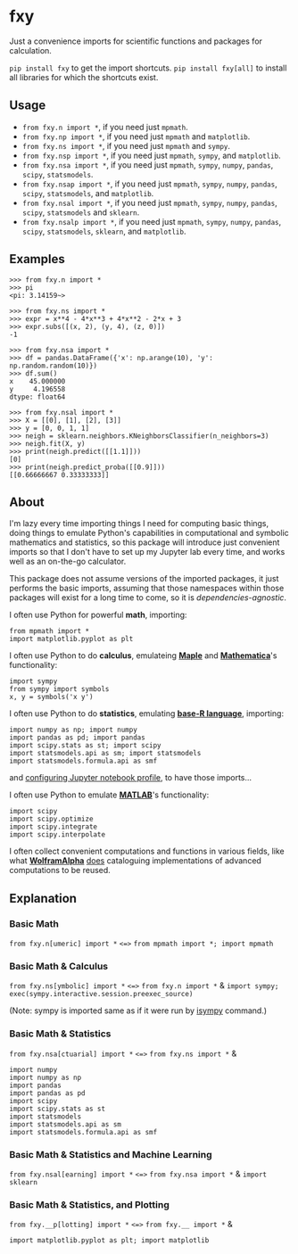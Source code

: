 # fxy
Just a convenience imports for scientific functions and packages for calculation.

`pip install fxy` to get the import shortcuts.
`pip install fxy[all]` to install all libraries for which the shortcuts exist.

## Usage

- `from fxy.n import *`, if you need just `mpmath`.
- `from fxy.np import *`, if you need just `mpmath` and `matplotlib`.
- `from fxy.ns import *`, if you need just `mpmath` and `sympy`.
- `from fxy.nsp import *`, if you need just `mpmath`, `sympy`, and `matplotlib`.
- `from fxy.nsa import *`, if you need just `mpmath`, `sympy`, `numpy`, `pandas`, `scipy`, `statsmodels`.
- `from fxy.nsap import *`, if you need just `mpmath`, `sympy`, `numpy`, `pandas`, `scipy`, `statsmodels`, and `matplotlib`.
- `from fxy.nsal import *`, if you need just `mpmath`, `sympy`, `numpy`, `pandas`, `scipy`, `statsmodels` and `sklearn`.
- `from fxy.nsalp import *`, if you need just `mpmath`, `sympy`, `numpy`, `pandas`, `scipy`, `statsmodels`, `sklearn`, and `matplotlib`.

## Examples

```
>>> from fxy.n import *
>>> pi
<pi: 3.14159~>
```

```
>>> from fxy.ns import *
>>> expr = x**4 - 4*x**3 + 4*x**2 - 2*x + 3
>>> expr.subs([(x, 2), (y, 4), (z, 0)])
-1
```

```
>>> from fxy.nsa import *
>>> df = pandas.DataFrame({'x': np.arange(10), 'y': np.random.random(10)})
>>> df.sum()
x    45.000000
y     4.196558
dtype: float64
```

```
>>> from fxy.nsal import *
>>> X = [[0], [1], [2], [3]]
>>> y = [0, 0, 1, 1]
>>> neigh = sklearn.neighbors.KNeighborsClassifier(n_neighbors=3)
>>> neigh.fit(X, y)
>>> print(neigh.predict([[1.1]]))
[0]
>>> print(neigh.predict_proba([[0.9]]))
[[0.66666667 0.33333333]]
```

## About
I'm lazy every time importing things I need for computing basic things, doing things to emulate Python's capabilities in computational and symbolic mathematics and statistics, so this package will introduce just convenient imports so that I don't have to set up my Jupyter lab every time, and works well as an on-the-go calculator.

This package does not assume versions of the imported packages, it just performs the basic imports, assuming that those namespaces within those packages will exist for a long time to come, so it is _dependencies-agnostic_.

I often use Python for powerful **math**, importing:

```
from mpmath import *
import matplotlib.pyplot as plt
```

I often use Python to do **calculus**, emulateing **[Maple](https://www.maplesoft.com)** and **[Mathematica](https://www.wolfram.com/mathematica/)**'s functionality:

```
import sympy
from sympy import symbols
x, y = symbols('x y')
```

I often use Python to do **statistics**, emulating **[base-R language](https://www.r-project.org)**, importing:

```
import numpy as np; import numpy
import pandas as pd; import pandas
import scipy.stats as st; import scipy
import statsmodels.api as sm; import statsmodels
import statsmodels.formula.api as smf
```
and [configuring Jupyter notebook profile](https://mindey.com/blog/how_to_set_up_ipython_for_statistics_on_linux), to have those imports...

I often use Python to emulate **[MATLAB](https://www.mathworks.com/products/matlab.html)**'s functionality:

```
import scipy
import scipy.optimize
import scipy.integrate
import scipy.interpolate
```

I often collect convenient computations and functions in various fields, like what **[WolframAlpha](https://www.wolframalpha.com)** [does](https://wiki.mindey.com/shared/screens/Screenshot_2021-02-28_06-16-43.png) cataloguing implementations of advanced computations to be reused.

## Explanation

### Basic Math
`from fxy.n[umeric] import *` `<=>` `from mpmath import *; import mpmath`

### Basic Math & Calculus
`from fxy.ns[ymbolic] import *` `<=>` `from fxy.n import *` & `import sympy; exec(sympy.interactive.session.preexec_source)`

(Note: sympy is imported same as if it were run by [isympy](https://linux.die.net/man/1/isympy) command.)

### Basic Math & Statistics
`from fxy.nsa[ctuarial] import *` `<=>` `from fxy.ns import *` &
```
import numpy
import numpy as np
import pandas
import pandas as pd
import scipy
import scipy.stats as st
import statsmodels
import statsmodels.api as sm
import statsmodels.formula.api as smf
```

### Basic Math & Statistics and Machine Learning
`from fxy.nsal[earning] import *` `<=>` `from fxy.nsa import *` & `import sklearn`


### Basic Math & Statistics, and Plotting
`from fxy.__p[lotting] import *` `<=>` `from fxy.__ import *` &
```
import matplotlib.pyplot as plt; import matplotlib
```
